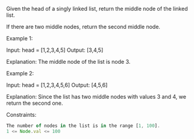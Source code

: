 Given the head of a singly linked list, return the middle node of the linked list.

If there are two middle nodes, return the second middle node.

 

Example 1:


Input: head = [1,2,3,4,5]
Output: [3,4,5]

Explanation: The middle node of the list is node 3.


Example 2:


Input: head = [1,2,3,4,5,6]
Output: [4,5,6]

Explanation: Since the list has two middle nodes with values 3 and 4, we return the second one.
 

Constraints:
```js
The number of nodes in the list is in the range [1, 100].
1 <= Node.val <= 100
